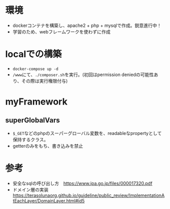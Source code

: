 # 環境
- dockerコンテナを構築し、apache2 + php + mysqlで作成。鋭意進行中！
- 学習のため、webフレームワークを使わずに作成

# localでの構築
- ```docker-compose up -d```
- ```/www```にて、```./composer.sh```を実行。(初回はpermission deniedの可能性あり、その際は実行権限付与)

# myFramework
## superGlobalVars
- ```$_GET```などのphpのスーパーグローバル変数を、readableなpropertyとして保持するクラス。
- getterのみをもち、書き込みを禁止



# 参考
- 安全なsqlの呼び出し方　https://www.ipa.go.jp/files/000017320.pdf
- ドメイン層の実装 https://terasolunaorg.github.io/guideline/public_review/ImplementationAtEachLayer/DomainLayer.html#id5


